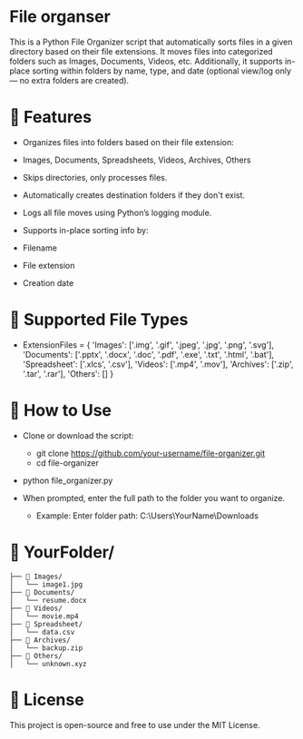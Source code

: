 # File organser
This is a Python File Organizer script that automatically sorts files in a given directory based on their file extensions. It moves files into categorized folders such as Images, Documents, Videos, etc. Additionally, it supports in-place sorting within folders by name, type, and date (optional view/log only — no extra folders are created).

# 🚀 Features
- Organizes files into folders based on their file extension:

- Images, Documents, Spreadsheets, Videos, Archives, Others

- Skips directories, only processes files.

- Automatically creates destination folders if they don't exist.

- Logs all file moves using Python’s logging module.

- Supports in-place sorting info by:

- Filename

- File extension

- Creation date

# 📁 Supported File Types
- ExtensionFiles = {
    'Images': ['.img', '.gif', '.jpeg', '.jpg', '.png', '.svg'],
    'Documents': ['.pptx', '.docx', '.doc', '.pdf', '.exe', '.txt', '.html', '.bat'],
    'Spreadsheet': ['.xlcs', '.csv'],
    'Videos': ['.mp4', '.mov'],
    'Archives': ['.zip', '.tar', '.rar'],
    'Others': []
}

# 📌 How to Use
- Clone or download the script:
    - git clone https://github.com/your-username/file-organizer.git
    - cd file-organizer

- python file_organizer.py
- When prompted, enter the full path to the folder you want to organize.

    - Example: Enter folder path: C:\Users\YourName\Downloads


# 📁 YourFolder/
    ├── 📁 Images/
    │   └── image1.jpg
    ├── 📁 Documents/
    │   └── resume.docx
    ├── 📁 Videos/
    │   └── movie.mp4
    ├── 📁 Spreadsheet/
    │   └── data.csv
    ├── 📁 Archives/
    │   └── backup.zip
    ├── 📁 Others/
    │   └── unknown.xyz

# 🧾 License
This project is open-source and free to use under the MIT License.


